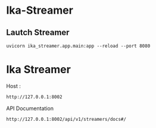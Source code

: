 # Ika-Streamer
## Lautch Streamer
```
uvicorn ika_streamer.app.main:app --reload --port 8080
```

# Ika Streamer

Host : 
```bash
http://127.0.0.1:8002
```

API Documentation
```bash
http://127.0.0.1:8002/api/v1/streamers/docs#/
```
